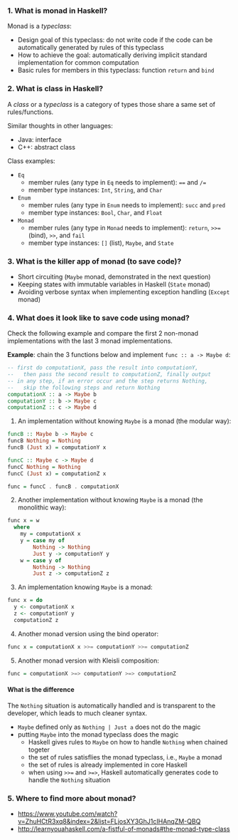 ### 1. What is monad in Haskell?
Monad is a _typeclass_:
- Design goal of this typeclass: do not write code if the code can be automatically generated by rules of this typeclass
- How to achieve the goal: automatically deriving implicit standard implementation for common computation
- Basic rules for members in this typeclass: function `return` and `bind`

### 2. What is class in Haskell?
A _class_ or a _typeclass_ is a category of types those share a same set of rules/functions.

Similar thoughts in other languages:
- Java: interface
- C++: abstract class

Class examples:
- `Eq`
  - member rules (any type in `Eq` needs to implement): `==` and `/=`
  - member type instances: `Int`, `String`, and `Char`
- `Enum`
  - member rules (any type in `Enum` needs to implement): `succ` and `pred`
  - member type instances: `Bool`, `Char`, and `Float`
- `Monad`
  - member rules (any type in `Monad` needs to implement): `return`, `>>=` (bind), `>>`, and `fail`
  - member type instances: `[]` (list), `Maybe`, and `State`
  
### 3. What is the killer app of monad (to save code)?
- Short circuiting (`Maybe` monad, demonstrated in the next question)
- Keeping states with immutable variables in Haskell (`State` monad)
- Avoiding verbose syntax when implementing exception handling (`Except` monad)

### 4. What does it look like to save code using monad?
Check the following example and compare the first 2 non-monad implementations with the last 3 monad implementations.

**Example**: chain the 3 functions below and implement `func :: a -> Maybe d`:
``` Haskell
-- first do computationX, pass the result into computationY,
--   then pass the second result to computationZ, finally output
-- in any step, if an error occur and the step returns Nothing,
--   skip the following steps and return Nothing
computationX :: a -> Maybe b
computationY :: b -> Maybe c
computationZ :: c -> Maybe d
```

1. An implementation without knowing `Maybe` is a monad (the modular way):
``` Haskell
funcB :: Maybe b -> Maybe c
funcB Nothing = Nothing
funcB (Just x) = computationY x

funcC :: Maybe c -> Maybe d
funcC Nothing = Nothing
funcC (Just x) = computationZ x

func = funcC . funcB . computationX
```

2. Another implementation without knowing `Maybe` is a monad (the monolithic way):
``` Haskell
func x = w
  where
    my = computationX x
    y = case my of
        Nothing -> Nothing
        Just y -> computationY y
    w = case y of
        Nothing -> Nothing
        Just z -> computationZ z
```

3. An implementation knowing `Maybe` is a monad:
``` Haskell
func x = do
  y <- computationX x
  z <- computationY y
  computationZ z
```

4. Another monad version using the bind operator:
``` Haskell
func x = computationX x >>= computationY >>= computationZ
```

5. Another monad version with Kleisli composition:
``` Haskell
func = computationX >=> computationY >=> computationZ
```

#### What is the difference
The `Nothing` situation is automatically handled and is transparent to the developer, which leads to much cleaner syntax.
- `Maybe` defined only as `Nothing | Just a` does not do the magic
- putting `Maybe` into the monad typeclass does the magic
  - Haskell gives rules to `Maybe` on how to handle `Nothing` when chained togeter
  - the set of rules satisflies the monad typeclass, i.e., `Maybe` a monad
  - the set of rules is already implemented in core Haskell
  - when using `>>=` and `>=>`, Haskell automatically generates code to handle the `Nothing` situation

### 5. Where to find more about monad?
- https://www.youtube.com/watch?v=ZhuHCtR3xq8&index=2&list=FLjosXY3GhJ1cIHAnqZM-QBQ
- http://learnyouahaskell.com/a-fistful-of-monads#the-monad-type-class
